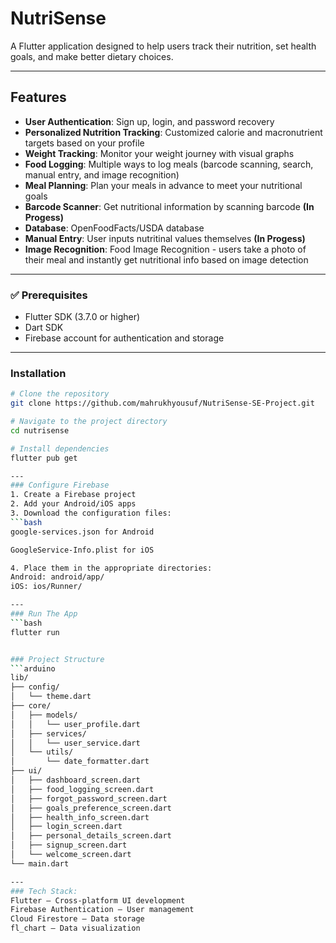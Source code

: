 # NutriSense

A Flutter application designed to help users track their nutrition, set health goals, and make better dietary choices.

---

##  Features

- **User Authentication**: Sign up, login, and password recovery  
- **Personalized Nutrition Tracking**: Customized calorie and macronutrient targets based on your profile  
- **Weight Tracking**: Monitor your weight journey with visual graphs  
- **Food Logging**: Multiple ways to log meals (barcode scanning, search, manual entry, and image recognition)  
- **Meal Planning**: Plan your meals in advance to meet your nutritional goals
- **Barcode Scanner**: Get nutritional information by scanning barcode **(In Progess)**
- **Database**: OpenFoodFacts/USDA database
- **Manual Entry**: User inputs nutritinal values themselves **(In Progess)**
- **Image Recognition**: Food Image Recognition - users take a photo of their meal and instantly get nutritional info based on image detection

---


### ✅ Prerequisites

- Flutter SDK (3.7.0 or higher)  
- Dart SDK  
- Firebase account for authentication and storage  

---

###  Installation

```bash
# Clone the repository
git clone https://github.com/mahrukhyousuf/NutriSense-SE-Project.git

# Navigate to the project directory
cd nutrisense

# Install dependencies
flutter pub get

---
### Configure Firebase
1. Create a Firebase project
2. Add your Android/iOS apps
3. Download the configuration files:
```bash
google-services.json for Android

GoogleService-Info.plist for iOS

4. Place them in the appropriate directories:
Android: android/app/
iOS: ios/Runner/

---
### Run The App
```bash
flutter run


### Project Structure
```arduino
lib/
├── config/
│   └── theme.dart
├── core/
│   ├── models/
│   │   └── user_profile.dart
│   ├── services/
│   │   └── user_service.dart
│   └── utils/
│       └── date_formatter.dart
├── ui/
│   ├── dashboard_screen.dart
│   ├── food_logging_screen.dart
│   ├── forgot_password_screen.dart
│   ├── goals_preference_screen.dart
│   ├── health_info_screen.dart
│   ├── login_screen.dart
│   ├── personal_details_screen.dart
│   ├── signup_screen.dart
│   └── welcome_screen.dart
└── main.dart

---
### Tech Stack:
Flutter – Cross-platform UI development
Firebase Authentication – User management
Cloud Firestore – Data storage
fl_chart – Data visualization

